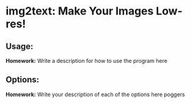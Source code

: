 # img2text: Make Your Images Low-res!

## Usage:
**Homework:** Write a description for how to use the program here

## Options:
**Homework:** Write your description of each of the options here
poggers
